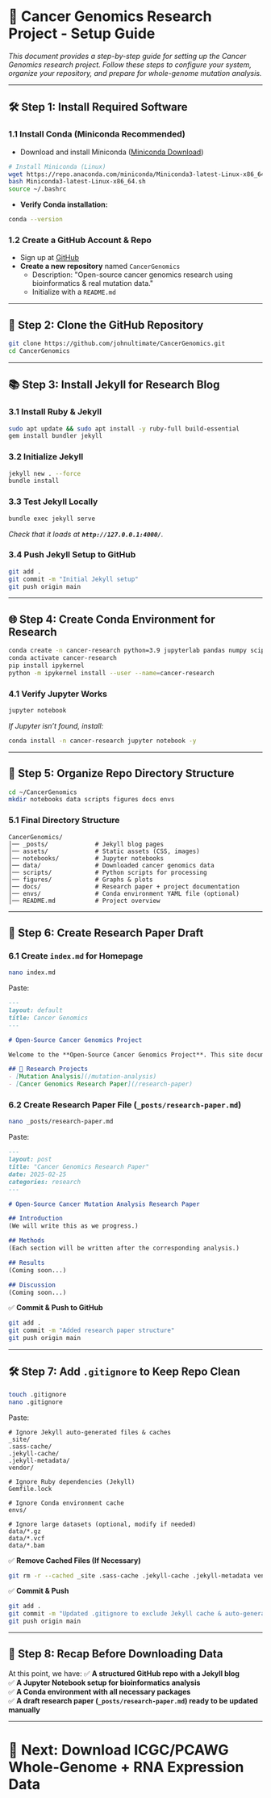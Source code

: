 # 🌟 Cancer Genomics Research Project - Setup Guide

*This document provides a step-by-step guide for setting up the Cancer Genomics research project. Follow these steps to configure your system, organize your repository, and prepare for whole-genome mutation analysis.*

---

## **🛠️ Step 1: Install Required Software**

### **1.1 Install Conda (Miniconda Recommended)**

- Download and install Miniconda ([Miniconda Download](https://docs.conda.io/en/latest/miniconda.html))

```bash
# Install Miniconda (Linux)
wget https://repo.anaconda.com/miniconda/Miniconda3-latest-Linux-x86_64.sh
bash Miniconda3-latest-Linux-x86_64.sh
source ~/.bashrc
```

- **Verify Conda installation:**

```bash
conda --version
```

### **1.2 Create a GitHub Account & Repo**

- Sign up at [GitHub](https://github.com/)
- **Create a new repository** named `CancerGenomics`
  - Description: "Open-source cancer genomics research using bioinformatics & real mutation data."
  - Initialize with a `README.md`

---

## **🔧 Step 2: Clone the GitHub Repository**

```bash
git clone https://github.com/johnultimate/CancerGenomics.git
cd CancerGenomics
```

---

## **📚 Step 3: Install Jekyll for Research Blog**

### **3.1 Install Ruby & Jekyll**

```bash
sudo apt update && sudo apt install -y ruby-full build-essential
gem install bundler jekyll
```

### **3.2 Initialize Jekyll**

```bash
jekyll new . --force
bundle install
```

### **3.3 Test Jekyll Locally**

```bash
bundle exec jekyll serve
```

*Check that it loads at **`http://127.0.0.1:4000/`**.*

### **3.4 Push Jekyll Setup to GitHub**

```bash
git add .
git commit -m "Initial Jekyll setup"
git push origin main
```

---

## **🌐 Step 4: Create Conda Environment for Research**

```bash
conda create -n cancer-research python=3.9 jupyterlab pandas numpy scipy seaborn matplotlib biopython -y
conda activate cancer-research
pip install ipykernel
python -m ipykernel install --user --name=cancer-research
```

### **4.1 Verify Jupyter Works**

```bash
jupyter notebook
```

*If Jupyter isn’t found, install:*

```bash
conda install -n cancer-research jupyter notebook -y
```

---

## **📁 Step 5: Organize Repo Directory Structure**

```bash
cd ~/CancerGenomics
mkdir notebooks data scripts figures docs envs
```

### **5.1 Final Directory Structure**

```
CancerGenomics/
│── _posts/             # Jekyll blog pages
│── assets/             # Static assets (CSS, images)
│── notebooks/          # Jupyter notebooks
│── data/               # Downloaded cancer genomics data
│── scripts/            # Python scripts for processing
│── figures/            # Graphs & plots
│── docs/               # Research paper + project documentation
│── envs/               # Conda environment YAML file (optional)
│── README.md           # Project overview
```

---

## **🔄 Step 6: Create Research Paper Draft**

### **6.1 Create `index.md` for Homepage**

```bash
nano index.md
```

Paste:

```markdown
---
layout: default
title: Cancer Genomics
---

# Open-Source Cancer Genomics Project

Welcome to the **Open-Source Cancer Genomics Project**. This site documents bioinformatics research using open-source cancer data.

## 📝 Research Projects
- [Mutation Analysis](/mutation-analysis)
- [Cancer Genomics Research Paper](/research-paper)
```

### **6.2 Create Research Paper File (`_posts/research-paper.md`)**

```bash
nano _posts/research-paper.md
```

Paste:

```markdown
---
layout: post
title: "Cancer Genomics Research Paper"
date: 2025-02-25
categories: research
---

# Open-Source Cancer Mutation Analysis Research Paper

## Introduction
(We will write this as we progress.)

## Methods
(Each section will be written after the corresponding analysis.)

## Results
(Coming soon...)

## Discussion
(Coming soon...)
```

✅ **Commit & Push to GitHub**

```bash
git add .
git commit -m "Added research paper structure"
git push origin main
```

---

## **🛠️ Step 7: Add `.gitignore` to Keep Repo Clean**

```bash
touch .gitignore
nano .gitignore
```

Paste:

```plaintext
# Ignore Jekyll auto-generated files & caches
_site/
.sass-cache/
.jekyll-cache/
.jekyll-metadata/
vendor/

# Ignore Ruby dependencies (Jekyll)
Gemfile.lock

# Ignore Conda environment cache
envs/

# Ignore large datasets (optional, modify if needed)
data/*.gz
data/*.vcf
data/*.bam
```

✅ **Remove Cached Files (If Necessary)**

```bash
git rm -r --cached _site .sass-cache .jekyll-cache .jekyll-metadata vendor
```

✅ **Commit & Push**

```bash
git add .
git commit -m "Updated .gitignore to exclude Jekyll cache & auto-generated files"
git push origin main
```

---

## **🔎 Step 8: Recap Before Downloading Data**

At this point, we have:
✅ **A structured GitHub repo with a Jekyll blog**  
✅ **A Jupyter Notebook setup for bioinformatics analysis**  
✅ **A Conda environment with all necessary packages**  
✅ **A draft research paper (`_posts/research-paper.md`) ready to be updated manually**  

---

# **🚀 Next: Download ICGC/PCAWG Whole-Genome + RNA Expression Data**

